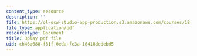 ```yaml
---
content_type: resource
description: ''
file: https://ol-ocw-studio-app-production.s3.amazonaws.com/courses/18-01sc-single-variable-calculus-fall-2010/cb46a680f81f0edafe3a16418dcdebd5_ycO0Vn_w9Q0.pdf
file_type: application/pdf
resourcetype: Document
title: 3play pdf file
uid: cb46a680-f81f-0eda-fe3a-16418dcdebd5
---
```

